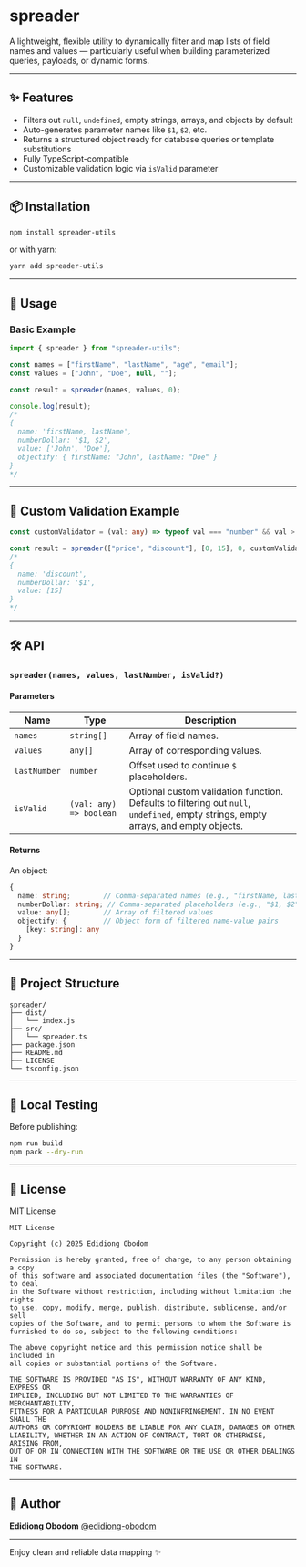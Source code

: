 # spreader

A lightweight, flexible utility to dynamically filter and map lists of field names and values — particularly useful when building parameterized queries, payloads, or dynamic forms.

---

## ✨ Features

- Filters out `null`, `undefined`, empty strings, arrays, and objects by default
- Auto-generates parameter names like `$1`, `$2`, etc.
- Returns a structured object ready for database queries or template substitutions
- Fully TypeScript-compatible
- Customizable validation logic via `isValid` parameter

---

## 📦 Installation

```bash
npm install spreader-utils
```

or with yarn:

```bash
yarn add spreader-utils
```

---

## 🚀 Usage

### Basic Example

```ts
import { spreader } from "spreader-utils";

const names = ["firstName", "lastName", "age", "email"];
const values = ["John", "Doe", null, ""];

const result = spreader(names, values, 0);

console.log(result);
/*
{
  name: 'firstName, lastName',
  numberDollar: '$1, $2',
  value: ['John', 'Doe'],
  objectify: { firstName: "John", lastName: "Doe" }
}
*/
```

---

## 🧩 Custom Validation Example

```ts
const customValidator = (val: any) => typeof val === "number" && val > 0;

const result = spreader(["price", "discount"], [0, 15], 0, customValidator);
/*
{
  name: 'discount',
  numberDollar: '$1',
  value: [15]
}
*/
```

---

## 🛠 API

### `spreader(names, values, lastNumber, isValid?)`

#### Parameters

| Name         | Type                    | Description                                                                                                                         |
| ------------ | ----------------------- | ----------------------------------------------------------------------------------------------------------------------------------- |
| `names`      | `string[]`              | Array of field names.                                                                                                               |
| `values`     | `any[]`                 | Array of corresponding values.                                                                                                      |
| `lastNumber` | `number`                | Offset used to continue `$` placeholders.                                                                                           |
| `isValid`    | `(val: any) => boolean` | Optional custom validation function. Defaults to filtering out `null`, `undefined`, empty strings, empty arrays, and empty objects. |

#### Returns

An object:

```ts
{
  name: string;        // Comma-separated names (e.g., "firstName, lastName")
  numberDollar: string; // Comma-separated placeholders (e.g., "$1, $2")
  value: any[];        // Array of filtered values
  objectify: {         // Object form of filtered name-value pairs
    [key: string]: any
  }
}
```

---

## 📁 Project Structure

```
spreader/
├── dist/
│   └── index.js
├── src/
│   └── spreader.ts
├── package.json
├── README.md
├── LICENSE
└── tsconfig.json
```

---

## 🧪 Local Testing

Before publishing:

```bash
npm run build
npm pack --dry-run
```

---

## 📜 License

MIT License

```
MIT License

Copyright (c) 2025 Edidiong Obodom

Permission is hereby granted, free of charge, to any person obtaining a copy
of this software and associated documentation files (the "Software"), to deal
in the Software without restriction, including without limitation the rights
to use, copy, modify, merge, publish, distribute, sublicense, and/or sell
copies of the Software, and to permit persons to whom the Software is
furnished to do so, subject to the following conditions:

The above copyright notice and this permission notice shall be included in
all copies or substantial portions of the Software.

THE SOFTWARE IS PROVIDED "AS IS", WITHOUT WARRANTY OF ANY KIND, EXPRESS OR
IMPLIED, INCLUDING BUT NOT LIMITED TO THE WARRANTIES OF MERCHANTABILITY,
FITNESS FOR A PARTICULAR PURPOSE AND NONINFRINGEMENT. IN NO EVENT SHALL THE
AUTHORS OR COPYRIGHT HOLDERS BE LIABLE FOR ANY CLAIM, DAMAGES OR OTHER
LIABILITY, WHETHER IN AN ACTION OF CONTRACT, TORT OR OTHERWISE, ARISING FROM,
OUT OF OR IN CONNECTION WITH THE SOFTWARE OR THE USE OR OTHER DEALINGS IN
THE SOFTWARE.
```

---

## 🔗 Author

**Edidiong Obodom**
[@edidiong-obodom](https://github.com/Edidiong-Obodom)

---

Enjoy clean and reliable data mapping ✨

```

```
